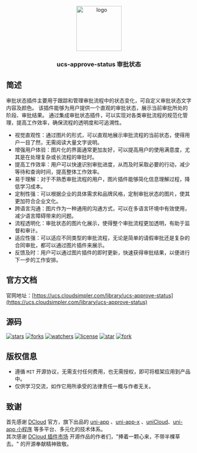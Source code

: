 <p align="center"><img alt="logo" src="https://ucs.cloudsimpler.com/logo/approve-status.svg" width="123"></p>
<h3 align="center">ucs-approve-status 审批状态</h3>

## 简述
审批状态插件主要用于跟踪和管理审批流程中的状态变化，可自定义审批状态文字内容及颜色。
该插件能够为用户提供一个直观的审批状态，展示当前审批所处的阶段、审批结果。
通过集成审批状态插件，可以实现对各类审批流程的规范化管理，提高工作效率，确保流程的透明度和可追溯性。

- 视觉直观性：通过图片的形式，可以直观地展示审批流程的当前状态，使得用户一目了然，无需阅读大量文字说明。
- 增强用户体验：图片化的界面通常更加友好，可以提高用户的使用满意度，尤其是在处理复杂或长流程的审批时。
- 提高工作效率：用户可以快速识别审批进度，从而及时采取必要的行动，减少等待和查询时间，提高整体工作效率。
- 易于理解：对于不熟悉审批流程的用户，图片插件能够简化信息理解过程，降低学习成本。
- 定制性强：可以根据企业的具体需求和品牌风格，定制审批状态的图片，使其更加符合企业文化。
- 跨语言沟通：图片作为一种通用的沟通方式，可以在多语言环境中有效使用，减少语言障碍带来的问题。
- 流程透明化：审批状态的图片化展示，使得整个审批流程更加透明，有助于监督和审计。
- 适应性强：可以适应不同类型的审批流程，无论是简单的请假审批还是复杂的合同审批，都可以通过图片插件来展示。
- 反馈及时：用户可以通过图片插件的即时更新，快速获得审批结果，以便进行下一步的工作安排。

## 官方文档
官网地址：[https://ucs.cloudsimpler.com/library/ucs-approve-status](https://ucs.cloudsimpler.com/library/ucs-approve-status)

## 源码
[![stars](https://img.shields.io/github/stars/cloudsimpler/uni-ucs-design?style=social)](https://github.com/cloudsimpler/uni-ucs-design/tree/master/uni_modules/ucs-approve-status)
[![forks](https://img.shields.io/github/forks/cloudsimpler/uni-ucs-design?style=social)](https://github.com/cloudsimpler/uni-ucs-design/tree/master/uni_modules/ucs-approve-status)
[![watchers](https://img.shields.io/github/watchers/cloudsimpler/uni-ucs-design?style=social)](https://github.com/cloudsimpler/uni-ucs-design/tree/master/uni_modules/ucs-approve-status)
[![license](https://img.shields.io/github/license/cloudsimpler/uni-ucs-design?style=social)](https://github.com/cloudsimpler/uni-ucs-design/tree/master/uni_modules/ucs-approve-status)
[![star](https://gitee.com/cloudsimpler/uni-ucs-design/badge/star.svg?theme=white)](https://gitee.com/cloudsimpler/uni-ucs-design/tree/master/uni_modules/ucs-approve-status)
[![fork](https://gitee.com/cloudsimpler/uni-ucs-design/badge/fork.svg?theme=white)](https://gitee.com/cloudsimpler/uni-ucs-design/tree/master/uni_modules/ucs-approve-status)

## 版权信息
- 遵循 `MIT` 开源协议，无需支付任何费用，也无需授权，即可将框架应用到产品中。
- 仅供学习交流，如作它用所承受的法律责任一概与作者无关。

## 致谢
首先感谢 [DCloud](https://www.dcloud.io/) 官方，旗下出品的 [uni-app](https://uniapp.dcloud.net.cn/) 、[uni-app-x](https://uniapp.dcloud.net.cn/uni-app-x/) 、[uniCloud](https://uniapp.dcloud.net.cn/uniCloud/)、[uni-app 小程序](https://nativesupport.dcloud.net.cn/README) 等多平台、多元化的技术体系。  
其次感谢 [DCloud 插件市场](https://ext.dcloud.net.cn/) 开源作品的作者们，"捧着一颗心来，不带半棵草去。" 的开源奉献精神致敬。
